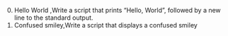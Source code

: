  0. Hello World ,Write a script that prints “Hello, World”, followed by a new line to the standard output.
 1. Confused smiley,Write a script that displays a confused smiley 
